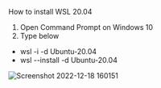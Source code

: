 How to install WSL 20.04
1. Open Command Prompt on Windows 10
2. Type below
  - wsl -i -d Ubuntu-20.04
  - wsl --install -d Ubuntu-20.04

![Screenshot 2022-12-18 160151](https://user-images.githubusercontent.com/69444682/208289778-1dec4d82-e9e6-4aa3-9431-8c3a27deb615.jpg)
